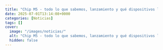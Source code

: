 ```yaml
---
title: "Chip M5 - todo lo que sabemos, lanzamiento y qué dispositivos lo utilizarán"
date: 2025-07-01T13:14:08+0000
categories: [Noticias]
tags: []
cover:
  image: "/images/noticias/"
  alt: "Chip M5 - todo lo que sabemos, lanzamiento y qué dispositivos lo utilizarán"
  hidden: false
---
```



